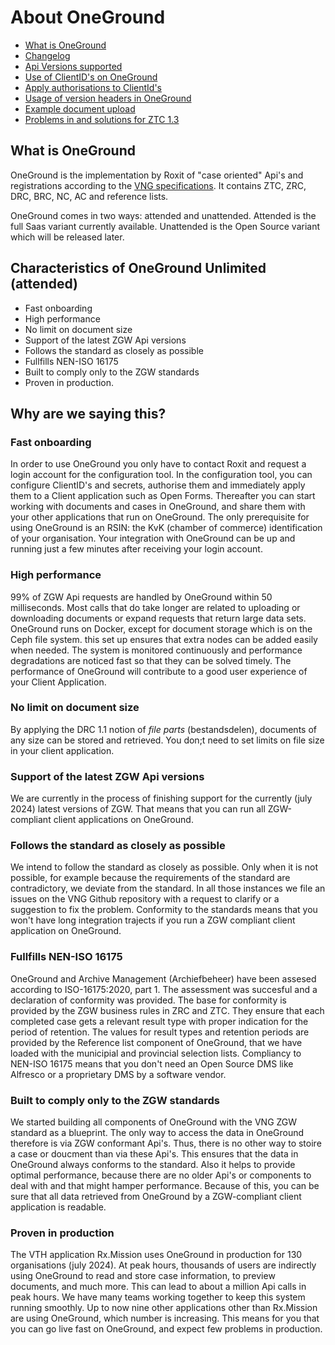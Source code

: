 # About OneGround

- [What is OneGround](#what-is-oneground)
- [Changelog](./CHANGELOG.md)
- [Api Versions supported](./ApiVersions.md)
- [Use of ClientID's on OneGround](./ClientID.md)
- [Apply authorisations to ClientId's](./Authorisation.md)
- [Usage of version headers in OneGround](./VersionHeader.md)
- [Example document upload](./exampledocumentupload.md)
- [Problems in and solutions for ZTC 1.3](./ztc1_3problemsandsolutions.md)

## What is OneGround

OneGround is the implementation by Roxit of "case oriented" Api's and registrations according to the [VNG specifications](<https://vng-realisatie.github.io/gemma-zaken/standaard/>).
It contains ZTC, ZRC, DRC, BRC, NC, AC and reference lists.

OneGround comes in two ways: attended and unattended. Attended is the full Saas variant currently available. Unattended is the Open Source variant which will be released later.

## Characteristics of OneGround Unlimited (attended)

- Fast onboarding
- High performance
- No limit on document size
- Support of the latest ZGW Api versions
- Follows the standard as closely as possible
- Fullfills NEN-ISO 16175
- Built to comply only to the ZGW standards
- Proven in production.

## Why are we saying this?

### Fast onboarding

In order to use OneGround you only have to contact Roxit and request a login account for the configuration tool. In the configuration tool, you can configure ClientID's and secrets, authorise them and  immediately apply them to a Client application such as Open Forms. Thereafter you can start working with documents and cases in OneGround, and share them with your other applications that run on OneGround. The only prerequisite for using OneGround is an RSIN: the KvK (chamber of commerce) identification of your organisation. Your integration with OneGround can be up and running just a few minutes after receiving your login account.

### High performance

99% of ZGW Api requests are handled by OneGround within 50 milliseconds. Most calls that do take longer are related to uploading or downloading documents or expand requests that return large data sets. OneGround runs on Docker, except for document storage which is on the Ceph file system. this set up ensures that extra nodes can be added easily when needed. The system is monitored continuously and performance degradations are noticed fast so that they can be solved timely. The performance of OneGround will contribute to a good user experience of your Client Application.

### No limit on document size

By applying the DRC 1.1 notion of <em>file parts</em> (bestandsdelen), documents of any size can be stored and retrieved. You don;t need to set limits on file size in your client application.

### Support of the latest ZGW Api versions

We are currently in the process of finishing support for the currently (july 2024) latest versions of ZGW. That means that you can run all ZGW-compliant client applications on OneGround.  

### Follows the standard as closely as possible

We intend to follow the standard as closely as possible. Only when it is not possible, for example because the requirements of the standard are contradictory, we deviate from the standard.
In all those instances we file an issues on the VNG Github repository with a request to clarify or a suggestion to fix the problem. Conformity to the standards means that you won't have long integration trajects if you run a ZGW compliant client application on OneGround.

### Fullfills NEN-ISO 16175

OneGround and Archive Management</em> (Archiefbeheer) have been assesed according to ISO-16175:2020, part 1. The assessment was succesful and a declaration of conformity was provided. The base for conformity is provided by the ZGW business rules in ZRC and ZTC. They ensure that each completed case gets a relevant result type with proper indication for the period of retention. The values for result types and retention periods are provided by the Reference list component of OneGround, that we have loaded with the municipial and provincial selection lists. Compliancy to NEN-ISO 16175 means that you don't need an Open Source DMS like Alfresco or a proprietary DMS by a software vendor.

### Built to comply only to the ZGW standards

We started building all components of OneGround with the VNG ZGW standard as a blueprint. The only way to access the data in OneGround therefore is via ZGW conformant Api's. Thus, there is no other way to stoire a case or doucment than via these Api's. This ensures that the data in OneGround always conforms to the standard. Also it helps to provide optimal performance, because there are no older Api's or components to deal with and that might hamper performance. Because of this, you can be sure that all data retrieved from OneGround by a ZGW-compliant client application is readable.

### Proven in production

The VTH application Rx.Mission uses OneGround in production for 130 organisations (july 2024). At peak hours, thousands of users are indirectly using OneGround to read and store case information, to preview documents, and much more. This can lead to about a million Api calls in peak hours. We have many teams working together to keep this system running smoothly. Up to now nine other applications other than Rx.Mission are using OneGround, which number is increasing. This means for you that you can go live fast on OneGround, and expect few problems in production.  
